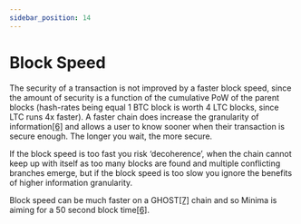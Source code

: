 ```yaml
---
sidebar_position: 14
---
```


# Block Speed

The security of a transaction is not improved by a faster block speed, since the amount of security is a function of the cumulative PoW of the parent blocks (hash-rates being equal 1 BTC block is worth 4 LTC blocks, since LTC runs 4x faster). A faster chain does increase the granularity of information[[6]](/docs/minimawhitepaper/specialthanksto) and allows a user to know sooner when their transaction is secure enough. The longer you wait, the more secure.

If the block speed is too fast you risk ‘decoherence’, when the chain cannot keep up with itself as too many blocks are found and multiple conflicting branches emerge, but if the block speed is too slow you ignore the benefits of higher information granularity. 

Block speed can be much faster on a GHOST[[7]](/docs/minimawhitepaper/specialthanksto) chain and so Minima is aiming for a 50 second block time[[6]](/docs/minimawhitepaper/specialthanksto).





